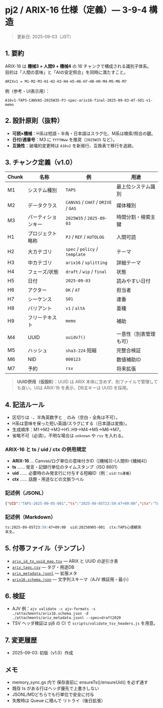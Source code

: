 # pj2 / ARIX-16 仕様（定義）— 3-9-4 構造

> 更新日: 2025-09-03（JST）

## 1. 要約
ARIX-16 は **機械3 + 人間9 + 機械4** の 16 チャンクで構成される識別子体系。  
目的は「人間の意味」と「AIの安定照合」を同時に満たすこと。

```
ARIXv1 = M1-M2-M3-H1-H2-H3-H4-H5-H6-H7-H8-H9-M4-M5-M6-M7
```

例（参考・UI表示用）：
```
A16v1-TAPS-CANVAS-2025W35-PJ-spec-arix16-final-2025-09-03-AT-S01-v1-memo
```

## 2. 設計原則（抜粋）
- **可読×機械**：H系は短語・半角・日本語はスラグ化、M系は検索/照合の鍵。
- **日付/週番号**：M3 に `YYYYWww` を推奨（`2025W35` など）。
- **互換性**：破壊的変更時は `A16v2` を新発行、互換表で移行を追跡。

## 3. チャンク定義（v1.0）
| Chunk | 名称 | 例 | 用途 |
|---|---|---|---|
| M1 | システム種別 | `TAPS` | 最上位システム識別 |
| M2 | データクラス | `CANVAS` / `CHAT` / `DRIVE` / `GAS` | 媒体種別 |
| M3 | パーティションキー | `2025W35` / `2025-09-03` | 時間分割・検索主鍵 |
| H1 | プロジェクト略称 | `PJ` / `REF` / `AUTOLOG` | 人間可読 |
| H2 | 大カテゴリ | `spec` / `policy` / `template` | テーマ |
| H3 | 中カテゴリ | `arix16` / `splitting` | 詳細テーマ |
| H4 | フェーズ/状態 | `draft` / `wip` / `final` | 状態 |
| H5 | 日付 | `2025-09-03` | 読みやすい日付 |
| H6 | アクター | `DK` / `AT` | 担当者 |
| H7 | シーケンス | `S01` | 連番 |
| H8 | バリアント | `v1` / `altA` | 亜種 |
| H9 | フリーテキスト | `memo` | 補助 |
| M4 | UUID | `uuidv7()` | 一意性（別表管理も可） |
| M5 | ハッシュ | `sha3-224` 短縮 | 完整合検証 |
| M6 | NID | `000123` | 数値補助ID |
| M7 | 予約 | `rsv` | 将来拡張 |

> **UUID併用（仮設B）**：UUID は ARIX 本体に含めず、別ファイルで管理しても良い。UIは ARIX-16 を表示、DB主キーは UUID を採用。

## 4. 記法ルール
- 区切りは `-`、半角英数字と `_` のみ（空白・全角は不可）。
- H系は意味を保った短い英語/スラグにする（日本語は変換）。
- 生成順序：M1→M2→M3→H1..H9→M4→M5→M6→M7。
- 省略不可（必須）。不明な場合は `unknown` や `rsv` を入れる。

### ARIX-16 と ts / uid / ctx の併用規定

- **ARIX-16** … Canvas/ログ単位の意味付きID（[機械3]-{人間9}-[機械4]）
- **ts** …… 発言・記録行単位のタイムスタンプ（ISO 8601）
- **uid** …… 必要時のみ発言行に付与する短縮ID（例：`uid:ts連番`）
- **ctx** …… 話題・用途などの文脈ラベル

### 記述例（JSONL）
```json
{"UID":"TAPS-2025-09-05-001","ts":"2025-09-05T23:59:47+09:00","ctx":"TAPS心理観測","text":"…"}
```

### 記述例（Markdown）
```markdown
ts:2025-09-05T23:59:47+09:00  uid:20250905-001  ctx:TAPS心理観測
本文…
```

## 5. 付帯ファイル（テンプレ）
- [`arix_id_to_uuid_map.tsv`](./attachments/arix_id_to_uuid_map.tsv) — ARIX と UUID の逆引き表
- [`arix_tags.csv`](./attachments/arix_tags.csv) — タグ・用途DB
- [`arix_metadata.jsonl`](./attachments/arix_metadata.jsonl) — 拡張メタ
- [`arix16.schema.json`](./attachments/arix16.schema.json) — 文字列スキーマ（AJV 検証用・最小）

## 6. 検証
- AJV 例：`ajv validate -c ajv-formats -s ./attachments/arix16.schema.json -d ./attachments/arix_metadata.jsonl --spec=draft2020`
- TSV ヘッダ検証は pj8 の CI で `scripts/validate_tsv_headers.js` を用意。

## 7. 変更履歴
- 2025-09-03: 初版（v1.0）作成

## メモ
- memory_sync.gs 内で 保存直前に ensureTs()/ensureUid() を必ず通す
- 既存 ts がある行はヘッダ優先で上書きしない
- JSONL/MDどちらでも行単位で安全に付与
- 失敗時は Queue に積んで リトライ（後日拡張）